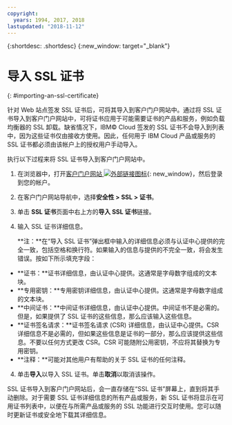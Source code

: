 ```yaml
---
copyright:
  years: 1994, 2017, 2018
lastupdated: "2018-11-12"
---
```


{:shortdesc: .shortdesc}
{:new_window: target="_blank"}

# 导入 SSL 证书
{: #importing-an-ssl-certificate}

针对 Web 站点签发 SSL 证书后，可将其导入到客户门户网站中。通过将 SSL 证书导入到客户门户网站中，可将证书应用于可能需要证书的产品和服务，例如负载均衡器的 SSL 卸载。缺省情况下，IBM© Cloud 签发的 SSL 证书不会导入到列表中，因为这些证书仅由接收方使用。因此，任何用于 IBM Cloud 产品或服务的 SSL 证书都必须由该帐户上的授权用户手动导入。

执行以下过程来将 SSL 证书导入到客户门户网站中。

1. 在浏览器中，打开[客户门户网站 ![外部链接图标](../../icons/launch-glyph.svg "外部链接图标")](https://control.softlayer.com/){: new_window}，然后登录到您的帐户。
2. 在客户门户网站导航中，选择**安全性 > SSL > 证书**。
3. 单击 **SSL 证书**页面中右上方的**导入 SSL 证书**链接。
2. 输入 SSL 证书详细信息。 

	**注：**在“导入 SSL 证书”弹出框中输入的详细信息必须与认证中心提供的完全一致，包括空格和换行符。如果输入的信息与提供的不完全一致，将会发生错误。按如下所示填充字段：
  - **证书：**证书详细信息，由认证中心提供。这通常是字母数字组成的文本块。
  - **专用密钥：**专用密钥详细信息，由认证中心提供。这通常是字母数字组成的文本块。
  - **中间证书：**中间证书详细信息，由认证中心提供。中间证书不是必需的。但是，如果提供了 SSL 证书的这些信息，那么应该输入这些信息。
  - **证书签名请求：**证书签名请求 (CSR) 详细信息，由认证中心提供。CSR 详细信息不是必需的，但如果这些信息是证书的一部分，那么应该提供这些信息。不要以任何方式更改 CSR。CSR 可能随附公用密钥，不应将其替换为专用密钥。
  - **注释：**可能对其他用户有帮助的关于 SSL 证书的任何注释。
4. 单击**导入**以导入 SSL 证书。单击**取消**以取消该操作。

SSL 证书导入到客户门户网站后，会一直存储在“SSL 证书”屏幕上，直到将其手动删除。对于需要 SSL 证书详细信息的所有产品或服务，新 SSL 证书将显示在可用证书列表中，以便在与所需产品或服务的 SSL 功能进行交互时使用。您可以随时更新证书或安全地下载其详细信息。
